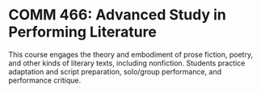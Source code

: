 # COMM 466: Advanced Study in Performing Literature

This course engages the theory and embodiment of prose fiction, poetry, and other kinds of literary texts, including nonfiction. Students practice adaptation and script preparation, solo/group performance, and performance critique.